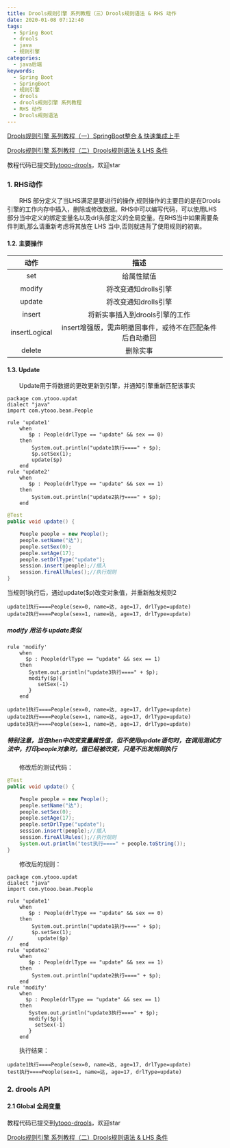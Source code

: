 ```yaml
---
title: Drools规则引擎 系列教程（三）Drools规则语法 & RHS 动作
date: 2020-01-08 07:12:40
tags:
  - Spring Boot
  - drools
  - java
  - 规则引擎
categories:
  - java后端
keywords:
  - Spring Boot
  - SpringBoot
  - 规则引擎
  - drools
  - drools规则引擎 系列教程
  - RHS 动作
  - Drools规则语法
---
```

[Drools规则引擎 系列教程（一）SpringBoot整合 & 快速集成上手](https://www.ytooo.ml/34871.html)

[Drools规则引擎 系列教程（二）Drools规则语法 & LHS 条件](https://www.ytooo.ml/38470.html#more)


教程代码已提交到[ytooo-drools](https://github.com/youdmeng/ytooo-drools)，欢迎star

### 1. RHS动作
&emsp;&emsp;RHS 部分定义了当LHS满足是要进行的操作,规则操作的主要目的是在Drools引擎的工作内存中插入，删除或修改数据。RHS中可以编写代码，可以使用LHS 部分当中定义的绑定变量名以及drl头部定义的全局变量。在RHS当中如果需要条件判断,那么请重新考虑将其放在 LHS 当中,否则就违背了使用规则的初衷。
#### 1.2. 主要操作

| 动作 | 描述 |
| :----: | :----: |
| set | 给属性赋值 |
| modify | 将改变通知drolls引擎 |
| update | 将改变通知drolls引擎 |
| insert | 将新实事插入到drools引擎的工作 |
| insertLogical | insert增强版，需声明撤回事件，或待不在匹配条件后自动撤回 |
| delete | 删除实事 |

#### 1.3. Update
&emsp;&emsp;Update用于将数据的更改更新到引擎，并通知引擎重新匹配该事实
```drools
package com.ytooo.updat
dialect "java"
import com.ytooo.bean.People

rule 'update1'
    when
       $p : People(drlType == "update" && sex == 0)
    then
        System.out.println("update1执行====" + $p);
        $p.setSex(1);
        update($p)
    end
rule 'update2'
    when
       $p : People(drlType == "update" && sex == 1)
    then
        System.out.println("update2执行====" + $p);
    end
```
```java
@Test
public void update() {

    People people = new People();
    people.setName("达");
    people.setSex(0);
    people.setAge(17);
    people.setDrlType("update");
    session.insert(people);//插入
    session.fireAllRules();//执行规则
}
```
当规则1执行后，通过update($p)改变对象值，并重新触发规则2
```text
update1执行====People(sex=0, name=达, age=17, drlType=update)
update2执行====People(sex=1, name=达, age=17, drlType=update)
```
##### modify 用法与 update类似
```drools
rule 'modify'
    when
      $p : People(drlType == "update" && sex == 1)
    then
       System.out.println("update3执行====" + $p);
       modify($p){
          setSex(-1)
       }
    end
```
```text
update1执行====People(sex=0, name=达, age=17, drlType=update)
update2执行====People(sex=1, name=达, age=17, drlType=update)
update3执行====People(sex=1, name=达, age=17, drlType=update)
```
##### 特别注意，当在then中改变变量属性值，但不使用update语句时，在调用测试方法中，打印people对象时，值已经被改变，只是不出发规则执行
&emsp;&emsp;修改后的测试代码：
```java
@Test
public void update() {

    People people = new People();
    people.setName("达");
    people.setSex(0);
    people.setAge(17);
    people.setDrlType("update");
    session.insert(people);//插入
    session.fireAllRules();//执行规则
    System.out.println("test执行====" + people.toString());
}
```
&emsp;&emsp;修改后的规则：
```drools
package com.ytooo.updat
dialect "java"
import com.ytooo.bean.People

rule 'update1'
    when
       $p : People(drlType == "update" && sex == 0)
    then
        System.out.println("update1执行====" + $p);
        $p.setSex(1);
//        update($p)
    end
rule 'update2'
    when
       $p : People(drlType == "update" && sex == 1)
    then
        System.out.println("update2执行====" + $p);
    end
rule 'modify'
    when
      $p : People(drlType == "update" && sex == 1)
    then
       System.out.println("update3执行====" + $p);
       modify($p){
         setSex(-1)
       }
    end
```
&emsp;&emsp;执行结果：
```text
update1执行====People(sex=0, name=达, age=17, drlType=update)
test执行====People(sex=1, name=达, age=17, drlType=update)
```
### 2. drools API
<div id="global_detail"></div>

#### 2.1 Global 全局变量






































教程代码已提交到[ytooo-drools](https://github.com/youdmeng/ytooo-drools)，欢迎star

[Drools规则引擎 系列教程（二）Drools规则语法 & LHS 条件](https://www.ytooo.ml/38470.html#more)


